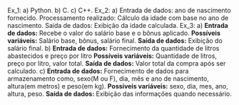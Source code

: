 Ex_1: a) Python. b) C. c) C++.
Ex_2: a) Entrada de dados: ano de nascimento fornecido. Processamento realizado: Cálculo da idade com base no ano de nascimento. Saída de dados: Exibição da idade calculada.
Ex_3: a) **Entrada de dados:** Recebe o valor do salário base e o bônus aplicado. **Possíveis variáveis:** Salário base, bônus, salário final. **Saída de dados:** Exibição do salário final. 
      b) **Entrada de dados:** Fornecimento da quantidade de litros abastecidos e preço por litro **Possíveis variáveis:** Quantidade de litros, preço por litro, valor total. **Saída de dados:** Valor total da compra após ser calculado.
      c) **Entrada de dados:** Fornecimento de dados para armazenamento como, sexo(M ou F), dia, mês e ano de nascimento, altura(em metros) e peso(em kg). **Possíveis variáveis:** sexo, dia, mes, ano, altura, peso.  **Saída de dados:** Exibição das informações quando necessário.
      
